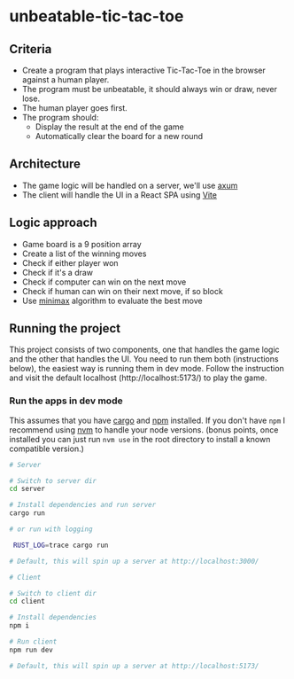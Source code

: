 # unbeatable-tic-tac-toe

## Criteria

- Create a program that plays interactive Tic-Tac-Toe in the browser against a human player.
- The program must be unbeatable, it should always win or draw, never lose.
- The human player goes first.
- The program should:
  - Display the result at the end of the game
  - Automatically clear the board for a new round

## Architecture

- The game logic will be handled on a server, we'll use [axum](https://crates.io/crates/axum)
- The client will handle the UI in a React SPA using [Vite](https://vite.dev)

## Logic approach

- Game board is a 9 position array
- Create a list of the winning moves
- Check if either player won
- Check if it's a draw
- Check if computer can win on the next move
- Check if human can win on their next move, if so block
- Use [minimax](https://en.wikipedia.org/wiki/Minimax) algorithm to evaluate the best move

## Running the project

This project consists of two components, one that handles the game logic and the other that handles the UI. You need to run them both (instructions below), the easiest way is running them in dev mode. Follow the instruction and visit the default localhost (http://localhost:5173/) to play the game.

### Run the apps in dev mode

This assumes that you have [cargo](https://doc.rust-lang.org/cargo/getting-started/installation.html) and [npm](https://docs.npmjs.com/downloading-and-installing-node-js-and-npm) installed. If you don't have `npm` I recommend using [nvm](https://github.com/nvm-sh/nvm) to handle your node versions. (bonus points, once installed you can just run `nvm use` in the root directory to install a known compatible version.)

```sh
# Server

# Switch to server dir
cd server

# Install dependencies and run server
cargo run

# or run with logging

 RUST_LOG=trace cargo run

# Default, this will spin up a server at http://localhost:3000/
```

```sh
# Client

# Switch to client dir
cd client

# Install dependencies
npm i

# Run client
npm run dev

# Default, this will spin up a server at http://localhost:5173/
```
